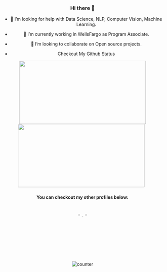 <div align="center">

### Hi there 👋

<!--
**H4R5H1T-007/H4R5H1T-007** is a ✨ _special_ ✨ repository because its `README.md` (this file) appears on your GitHub profile.

Here are some ideas to get you started:

- 🔭 I’m currently working on ...

- 👯 I’m looking to collaborate on ...
- 🤔 I’m looking for help with Data Science, NLP, Computer Vision, Machine Learning.
- 🌱 I’m currently learning C++, Python and Machine Learning
- <img src="https://img.icons8.com/color/48/000000/python.png"> <img src="https://img.icons8.com/color/48/000000/c-plus-plus-logo.png"> <img src="https://img.icons8.com/cute-clipart/48/000000/machine-learning.png">
- 📫 How to reach me: ...
- 😄 Pronouns: ...
- ⚡ Fun fact: ...
-->
- 🤔 I’m looking for help with Data Science, NLP, Computer Vision, Machine Learning.
- 🔭 I’m currently working in WellsFargo as Program Associate. 
- 👯 I’m looking to collaborate on Open source projects.

- Checkout My Github Status
<span>   
  <img src="https://github-readme-stats.vercel.app/api?username=h4r5h1t-007&theme=radical&show_icons=true&count_private=true&hide=stars" width=400 height=200>  
  <img src="https://github-readme-stats.vercel.app/api/top-langs/?username=h4r5h1t-007&theme=radical&layout=compact&hide=css" width=400 height=200> &nbsp;
</span>

<h4> You can checkout my other profiles below: </h4> <br>
<a href="https://www.linkedin.com/in/harshit-gupta-8a7b621a4/"> <img src="https://img.icons8.com/color/48/000000/linkedin.png" width="3.5%"> </a>
<a href="mailto:hgupta1153@gmail.com"> <img src="https://img.icons8.com/color/48/000000/gmail.png" width="3.5%"> </a>

<p> <img src="https://komarev.com/ghpvc/?username=h4r5h1t-007&color=green" alt="counter" /> </p>

</div>
